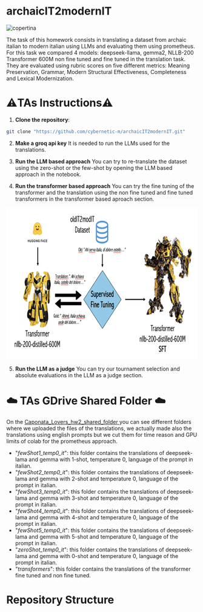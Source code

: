 # archaicIT2modernIT

<img src="./images/copertina.jpg" alt="copertina" width="800" height = "400" />

The task of this homework consists in translating a dataset from archaic italian to modern italian using LLMs and evaluating them using prometheus. For this task we compared 4 models: deepseek-llama, gemma2, NLLB-200 Transformer 600M non fine tuned and fine tuned in the translation task.
They are evaluated using rubric scores on five different metrics: Meaning Preservation, Grammar, Modern Structural Effectiveness, Completeness and Lexical Modernization.

# ⚠️TAs Instructions⚠️

1. **Clone the repository**:  
 ```sh 
git clone "https://github.com/cybernetic-m/archaicIT2modernIT.git"
 ```

2. **Make a groq api key**
It is needed to run the LLMs used for the translations.

3. **Run the LLM based approach**
You can try to re-translate the dataset using the zero-shot or the few-shot by opening the LLM based approach in the notebook.

4. **Run the transformer based approach**
You can try the fine tuning of the transformer and the translation using the non fine tuned and fine tuned transformers in the transformer based aproach section.

<img src="./images/sft.png" alt="transformer" width="800" height = "400" />

5. **Run the LLM as a judge**
You can try our tournament selection and absolute evaluations in the LLM as a judge section.


# ☁️ TAs GDrive Shared Folder ☁️

On the [Caponata_Lovers_hw2_shared_folder ](https://drive.google.com/drive/folders/1an6QsdK0kBZE63KZJgOVvfnzcqpunQCD?usp=drive_link)  you can see different folders where we uploaded the files of the translations, we actually made also the translations using english prompts but we cut them for time reason and GPU limits of colab for the prometheus approach.
- "*fewShot1_temp0_it*": this folder contains the translations of deepseek-lama and gemma with 1-shot, temperature 0, language of the prompt in italian.
- "*fewShot2_temp0_it*": this folder contains the translations of deepseek-lama and gemma with 2-shot and temperature 0, language of the prompt in italian.
- "*fewShot3_temp0_it*": this folder contains the translations of deepseek-lama and gemma with 3-shot and temperature 0, language of the prompt in italian.
- "*fewShot4_temp0_it*": this folder contains the translations of deepseek-lama and gemma with 4-shot and temperature 0, language of the prompt in italian.
- "*fewShot5_temp0_it*": this folder contains the translations of deepseek-lama and gemma with 5-shot and temperature 0, language of the prompt in italian.
- "*zeroShot_temp0_it*": this folder contains the translations of deepseek-lama and gemma with 0-shot and temperature 0, language of the prompt in italian.
- "*transformers*": this folder contains the translations of the transformer fine tuned and non fine tuned.


# Repository Structure





